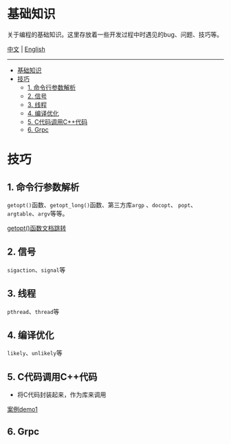# 基础知识

关于编程的基础知识。这里存放着一些开发过程中时遇见的bug、问题、技巧等。

[中文](./README_zh.md) | [English](./README.md)



------
- [基础知识](#基础知识)
- [技巧](#技巧)
  - [1. 命令行参数解析](#1-命令行参数解析)
  - [2. 信号](#2-信号)
  - [3. 线程](#3-线程)
  - [4. 编译优化](#4-编译优化)
  - [5. C代码调用C++代码](#5-c代码调用c代码)
  - [6. Grpc](#6-grpc)






# 技巧

## 1. 命令行参数解析

`getopt()`函数、`getopt_long()`函数、第三方库`argp` 、`docopt`、 `popt`、`argtable`、`argv`等等。



[getopt()函数文档跳转](Command-line_argument_parsing/getopt_c/getopt_usage.md)



## 2. 信号

`sigaction`、`signal`等



## 3. 线程

`pthread`、`thread`等



## 4. 编译优化

`likely`、`unlikely`等



## 5. C代码调用C++代码

+ 将C代码封装起来，作为库来调用

[案例demo1](./c_invoke_cpp/demo1/readme_zh.md)



## 6. Grpc



